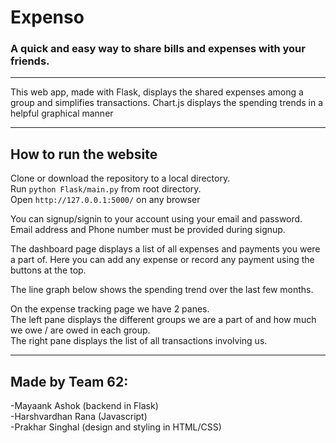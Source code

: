 
# Expenso
### A quick and easy way to share bills and expenses with your friends.
---  
This web app, made with Flask, displays the shared expenses among a group and simplifies transactions. Chart.js displays the spending trends in a helpful graphical manner 

---
## How to run the website
Clone or download the repository to a local directory.  
Run `python Flask/main.py` from root directory.  
Open `http://127.0.0.1:5000/` on any browser  
 
You can signup/signin to your account using your email and password. Email address and Phone number must be provided during signup.  
  
The dashboard page displays a list of all expenses and payments you were a part of. Here you can add any expense or record any payment using the buttons at the top.  
  
The line graph below shows the spending trend over the last few months.

On the expense tracking page we have 2 panes.  
The left pane displays the different groups we are a part of and how much we owe / are owed in each group.  
The right pane displays the list of all transactions involving us. 

---
## Made by Team 62: <br>
-Mayaank Ashok (backend in Flask)<br>
-Harshvardhan Rana (Javascript)<br>
-Prakhar Singhal (design and styling in HTML/CSS)<br>